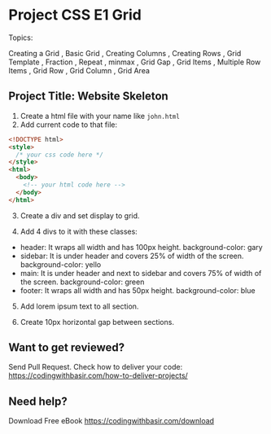# Project CSS E1 Grid

Topics:

Creating a Grid ,
Basic Grid ,
Creating Columns ,
Creating Rows ,
Grid Template ,
Fraction ,
Repeat ,
minmax ,
Grid Gap ,
Grid Items ,
Multiple Row Items ,
Grid Row ,
Grid Column ,
Grid Area

## Project Title: Website Skeleton

1. Create a html file with your name like `john.html`
2. Add current code to that file:

```html
<!DOCTYPE html>
<style>
  /* your css code here */
</style>
<html>
  <body>
    <!-- your html code here -->
  </body>
</html>
```

3. Create a div and set display to grid.

4. Add 4 divs to it with these classes:

- header: It wraps all width and has 100px height. background-color: gary
- sidebar: It is under header and covers 25% of width of the screen. background-color: yello
- main: It is under header and next to sidebar and covers 75% of width of the screen. background-color: green
- footer: It wraps all width and has 50px height. background-color: blue

5. Add lorem ipsum text to all section.

6. Create 10px horizontal gap between sections.

## Want to get reviewed?

Send Pull Request. Check how to deliver your code: https://codingwithbasir.com/how-to-deliver-projects/

## Need help?

Download Free eBook https://codingwithbasir.com/download
